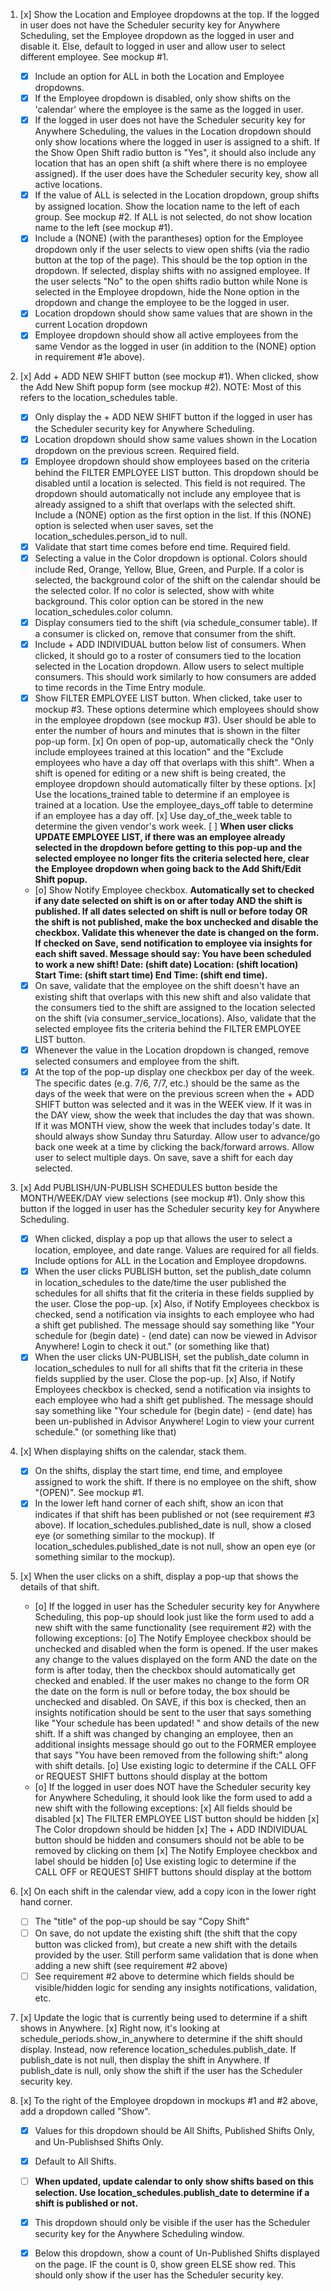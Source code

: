 1. [x] Show the Location and Employee dropdowns at the top. If the logged in user does not have the Scheduler security key for Anywhere Scheduling, set the Employee dropdown as the logged in user and disable it. Else, default to logged in user and allow user to select different employee. See mockup #1.
    * [x] Include an option for ALL in both the Location and Employee dropdowns.
    * [x] If the Employee dropdown is disabled, only show shifts on the 'calendar' where the employee is the same as the logged in user.
    * [x] If the logged in user does not have the Scheduler security key for Anywhere Scheduling, the values in the Location dropdown should only show locations where the logged in user is assigned to a shift. If the Show Open Shift radio button is "Yes", it should also include any location that has an open shift (a shift where there is no employee assigned). If the user does have the Scheduler security key, show all active locations.
    * [x] If the value of ALL is selected in the Location dropdown, group shifts by assigned location. Show the location name to the left of each group. See mockup #2. If ALL is not selected, do not show location name to the left (see mockup #1).
    * [x] Include a (NONE) (with the parantheses) option for the Employee dropdown only if the user selects to view open shifts (via the radio button at the top of the page). This should be the top option in the dropdown. If selected, display shifts with no assigned employee. If the user selects "No" to the open shifts radio button while None is selected in the Employee dropdown, hide the None option in the dropdown and change the employee to be the logged in user.
    * [x] Location dropdown should show same values that are shown in the current Location dropdown
    * [x] Employee dropdown should show all active employees from the same Vendor as the logged in user (in addition to the (NONE) option in requirement #1e above).

2. [x] Add + ADD NEW SHIFT button (see mockup #1). When clicked, show the Add New Shift popup form (see mockup #2).  NOTE: Most of this refers to the location_schedules table.
    * [x] Only display the + ADD NEW SHIFT button if the logged in user has the Scheduler security key for Anywhere Scheduling.
    * [x] Location dropdown should show same values shown in the Location dropdown on the previous screen.  Required field.
    * [x] Employee dropdown should show employees based on the criteria behind the FILTER EMPLOYEE LIST button.  This dropdown should be disabled until a location is selected.  This field is not required.  The dropdown should automatically not include any employee that is already assigned to a shift that overlaps with the selected shift.  Include a (NONE) option as the first option in the list.  If this (NONE) option is selected when user saves, set the location_schedules.person_id to null.
    * [x] Validate that start time comes before end time.  Required field.
    * [x] Selecting a value in the Color dropdown is optional.  Colors should include Red, Orange, Yellow, Blue, Green, and Purple.  If a color is selected, the background color of the shift on the calendar should be the selected color. If no color is selected, show with white background.  This color option can be stored in the new location_schedules.color column.
    * [x] Display consumers tied to the shift (via schedule_consumer table).  If a consumer is clicked on, remove that consumer from the shift.
    * [x] Include + ADD INDIVIDUAL button below list of consumers.  When clicked, it should go to a roster of consumers tied to the location selected in the Location dropdown.  Allow users to select multiple consumers.  This should work similarly to how consumers are added to time records in the Time Entry module.
    * [x] Show FILTER EMPLOYEE LIST button.  When clicked, take user to mockup #3.  These options determine which employees should show in the employee dropdown (see mockup #3).  User should be able to enter the number of hours and minutes that is shown in the filter pop-up form.
        [x] On open of pop-up, automatically check the "Only include employees trained at this location" and the "Exclude employees who have a day off that overlaps with this shift".  When a shift is opened for editing or a new shift is being created, the employee dropdown should automatically filter by these options.
        [x] Use the locations_trained table to determine if an employee is trained at a location.  Use the employee_days_off table to determine if an employee has a day off.
        [x] Use day_of_the_week table to determine the given vendor's work week.
        [ ] **When user clicks UPDATE EMPLOYEE LIST, if there was an employee already selected in the dropdown before getting to this pop-up and the selected employee no longer fits the criteria selected here, clear the Employee dropdown when going back to the Add Shift/Edit Shift popup.**
    * [o] Show Notify Employee checkbox.  **Automatically set to checked if any date selected on shift is on or after today AND the shift is published.  If all dates selected on shift is null or before today OR the shift is not published, make the box unchecked and disable the checkbox.  Validate this whenever the date is changed on the form.  If checked on Save, send notification to employee via insights for each shift saved.  Message should say:  You have been scheduled to work a new shift!  Date: (shift date)  Location:  (shift location)  Start Time:  (shift start time)  End Time:  (shift end time).**
    * [x] On save, validate that the employee on the shift doesn't have an existing shift that overlaps with this new shift and also validate that the consumers tied to the shift are assigned to the location selected on the shift (via consumer_service_locations).  Also, validate that the selected employee fits the criteria behind the FILTER EMPLOYEE LIST button.
    * [x] Whenever the value in the Location dropdown is changed, remove selected consumers and employee from the shift.
    * [x] At the top of the pop-up display one checkbox per day of the week.  The specific dates (e.g. 7/6, 7/7, etc.) should be the same as the days of the week that were on the previous screen when the + ADD SHIFT button was selected and it was in the WEEK view.  If it was in the DAY view, show the week that includes the day that was shown.  If it was MONTH view, show the week that includes today's date.  It should always show Sunday thru Saturday.  Allow user to advance/go back one week at a time by clicking the back/forward arrows.  Allow user to select multiple days. On save, save a shift for each day selected.

3. [x] Add PUBLISH/UN-PUBLISH SCHEDULES button beside the MONTH/WEEK/DAY view selections (see mockup #1).  Only show this  button if the logged in user has the Scheduler security key for Anywhere Scheduling.
    * [x] When clicked, display a pop up that allows the user to select a location, employee, and date range.  Values are required for all fields.  Include options for ALL in the Location and Employee dropdowns.
    * [x] When the user clicks PUBLISH button, set the publish_date column in location_schedules to the date/time the user published the schedules for all shifts that fit the criteria in these fields supplied by the user.  Close the pop-up.
        [x] Also, if Notify Employees checkbox is checked, send a notification via insights to each employee who had a shift get published.  The message should say something like "Your schedule for (begin date) - (end date) can now be viewed in Advisor Anywhere!  Login to check it out." (or something like that)
    * [x] When the user clicks UN-PUBLISH, set the publish_date column in location_schedules to null for all shifts that fit the criteria in these fields supplied by the user.  Close the pop-up.
        [x] Also, if Notify Employees checkbox is checked, send a notification via insights to each employee who had a shift get published. The message should say something like "Your schedule for (begin date) - (end date) has been un-published in Advisor Anywhere! Login to view your current schedule." (or something like that)

4. [x] When displaying shifts on the calendar, stack them.
    * [x] On the shifts, display the start time, end time, and employee assigned to work the shift.  If there is no employee on the shift, show "(OPEN)".  See mockup #1.
    * [x] In the lower left hand corner of each shift, show an icon that indicates if that shift has been published or not (see requirement #3 above).  If location_schedules.published_date is null, show a closed eye (or something similar to the mockup).  If location_schedules.published_date is not null, show an open eye (or something similar to the mockup).

5. [x] When the user clicks on a shift, display a pop-up that shows the details of that shift.
    * [o] If the logged in user has the Scheduler security key for Anywhere Scheduling, this pop-up should look just like the form used to add a new shift with the same functionality (see requirement #2) with the following exceptions:
        [o] The Notify Employee checkbox should be unchecked and disabled when the form is opened.  If the user makes any change to the values displayed on the form AND the date on the form is after today, then the checkbox should automatically get checked and enabled.  If the user makes no change to the form OR the date on the form is null or before today, the box should be unchecked and disabled.  On SAVE, if this box is checked, then an insights notification should be sent to the user that says something like "Your schedule has been updated! " and show details of the new shift.  If a shift was changed by changing an employee, then an additional insights message should go out to the FORMER employee that says "You have been removed from the following shift:" along with shift details. 
        [o] Use existing logic to determine if the CALL OFF or REQUEST SHIFT buttons should display at the bottom
    * [o] If the logged in user does NOT have the Scheduler security key for Anywhere Scheduling, it should look like the form used to add a new shift with the following exceptions:
        [x] All fields should be disabled
        [x] The FILTER EMPLOYEE LIST button should be hidden
        [x] The Color dropdown should be hidden
        [x] The + ADD INDIVIDUAL button should be hidden and consumers should not be able to be removed by clicking on them
        [x] The Notify Employee checkbox and label should be hidden
        [o] Use existing logic to determine if the CALL OFF or REQUEST SHIFT buttons should display at the bottom

6. [x] On each shift in the calendar view, add a copy icon in the lower right hand corner.
    * [ ] The "title" of the pop-up should be say "Copy Shift"
    * [ ] On save, do not update the existing shift (the shift that the copy button was clicked from), but create a new shift with the details provided by the user.  Still perform same validation that is done when adding a new shift (see requirement #2 above)
    * [ ] See requirement #2 above to determine which fields should be visible/hidden logic for sending any insights notifications, validation, etc.

7. [x] Update the logic that is currently being used to determine if a shift shows in Anywhere.
    [x] Right now, it's looking at schedule_periods.show_in_anywhere to determine if the shift should display.  Instead, now reference location_schedules.publish_date.  If publish_date is not null, then display the shift in Anywhere.  If publish_date is null, only show the shift if the user has the Scheduler security key.

8. [x] To the right of the Employee dropdown in mockups #1 and #2 above, add a dropdown called "Show".
    * [x] Values for this dropdown should be All Shifts, Published Shifts Only, and Un-Publishsed Shifts Only.
    * [x] Default to All Shifts.
    * [ ] **When updated, update calendar to only show shifts based on this selection. Use location_schedules.publish_date to determine if a shift is published or not.**
    * [x] This dropdown should only be visible if the user has the Scheduler security key for the Anywhere Scheduling window.
    * [x] Below this dropdown, show a count of Un-Published Shifts displayed on the page. IF the count is 0, show green ELSE show red. This should only show if the user has the Scheduler security key.



